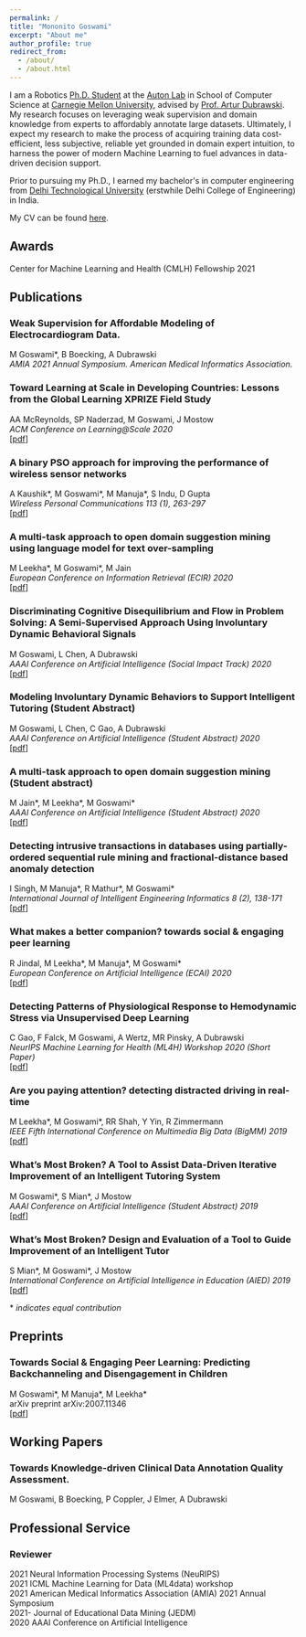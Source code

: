 ```yaml
---
permalink: /
title: "Mononito Goswami"
excerpt: "About me"
author_profile: true
redirect_from: 
  - /about/
  - /about.html
---
```


I am a Robotics [Ph.D. Student](https://www.ri.cmu.edu/ri-people/mononito-goswami/) at the [Auton Lab](https://www.autonlab.org/) in School of Computer Science at [Carnegie Mellon University](https://www.cmu.edu/), advised by [Prof. Artur Dubrawski](https://www.ri.cmu.edu/ri-faculty/artur-w-dubrawski/). My research focuses on leveraging weak supervision and domain knowledge from experts to affordably annotate large datasets. Ultimately, I expect my research to make the process of acquiring training data cost-efficient, less subjective, reliable yet grounded in domain expert intuition, to harness the power of modern Machine Learning to fuel advances in data-driven decision support. 

Prior to pursuing my Ph.D., I earned my bachelor's in computer engineering from [Delhi Technological University](http://dtu.ac.in/) (erstwhile Delhi College of Engineering) in India.

My CV can be found [here](files/MononitoGoswami_CV.pdf).

Awards
------
Center for Machine Learning and Health (CMLH) Fellowship 2021

Publications
------
### Weak Supervision for Affordable Modeling of Electrocardiogram Data.
M Goswami\*, B Boecking, A Dubrawski  
*AMIA 2021 Annual Symposium. American Medical Informatics Association.*

### Toward Learning at Scale in Developing Countries: Lessons from the Global Learning XPRIZE Field Study
AA McReynolds, SP Naderzad, M Goswami, J Mostow  
*ACM Conference on Learning@Scale 2020*  
[[pdf](https://dl.acm.org/doi/abs/10.1145/3386527.3405920)]

### A binary PSO approach for improving the performance of wireless sensor networks
A Kaushik\*, M Goswami\*, M Manuja\*, S Indu, D Gupta  
*Wireless Personal Communications 113 (1), 263-297*  
[[pdf](https://doi.org/10.1007/s11277-020-07188-3)]

### A multi-task approach to open domain suggestion mining using language model for text over-sampling
M Leekha\*, M Goswami\*, M Jain  
*European Conference on Information Retrieval (ECIR) 2020*  
[[pdf](https://doi.org/10.1007/978-3-030-45442-5_28)]

### Discriminating Cognitive Disequilibrium and Flow in Problem Solving: A Semi-Supervised Approach Using Involuntary Dynamic Behavioral Signals
M Goswami, L Chen, A Dubrawski  
*AAAI Conference on Artificial Intelligence (Social Impact Track) 2020*  
[[pdf](https://ojs.aaai.org/index.php/AAAI/article/view/5378/5234)]

### Modeling Involuntary Dynamic Behaviors to Support Intelligent Tutoring (Student Abstract)
M Goswami, L Chen, C Gao, A Dubrawski  
*AAAI Conference on Artificial Intelligence (Student Abstract) 2020*  
[[pdf](https://ojs.aaai.org/index.php/AAAI/article/download/7171/7025)]

### A multi-task approach to open domain suggestion mining (Student abstract)
M Jain\*, M Leekha\*, M Goswami\*  
*AAAI Conference on Artificial Intelligence (Student Abstract) 2020*  
[[pdf](https://ojs.aaai.org/index.php/AAAI/article/download/7180/7034)]

### Detecting intrusive transactions in databases using partially-ordered sequential rule mining and fractional-distance based anomaly detection
I Singh, M Manuja\*, R Mathur\*, M Goswami\*  
*International Journal of Intelligent Engineering Informatics 8 (2), 138-171*  
[[pdf](https://www.inderscience.com/info/inarticle.php?artid=109098)]

### What makes a better companion? towards social & engaging peer learning
R Jindal, M Leekha\*, M Manuja\*, M Goswami\*  
*European Conference on Artificial Intelligence (ECAI) 2020*  
[[pdf](http://ecai2020.eu/papers/1459_paper.pdf)]

### Detecting Patterns of Physiological Response to Hemodynamic Stress via Unsupervised Deep Learning
C Gao, F Falck, M Goswami, A Wertz, MR Pinsky, A Dubrawski  
*NeurIPS Machine Learning for Health (ML4H) Workshop 2020 (Short Paper)*  
[[pdf](https://arxiv.org/pdf/1911.05121)]

### Are you paying attention? detecting distracted driving in real-time
M Leekha\*, M Goswami\*, RR Shah, Y Yin, R Zimmermann  
*IEEE Fifth International Conference on Multimedia Big Data (BigMM) 2019*  
[[pdf](https://ieeexplore.ieee.org/abstract/document/8919430/)]

### What’s Most Broken? A Tool to Assist Data-Driven Iterative Improvement of an Intelligent Tutoring System
M Goswami\*, S Mian\*, J Mostow  
*AAAI Conference on Artificial Intelligence (Student Abstract) 2019*  
[[pdf](https://ojs.aaai.org/index.php/AAAI/article/download/5107/4980)]

### What’s Most Broken? Design and Evaluation of a Tool to Guide Improvement of an Intelligent Tutor
S Mian\*, M Goswami\*, J Mostow  
*International Conference on Artificial Intelligence in Education (AIED) 2019*  
[[pdf](https://doi.org/10.1007/978-3-030-23204-7_24)]

\* *indicates equal contribution*

Preprints
------
### Towards Social & Engaging Peer Learning: Predicting Backchanneling and Disengagement in Children
M Goswami\*, M Manuja\*, M Leekha\*  
arXiv preprint arXiv:2007.11346  
[[pdf](https://arxiv.org/pdf/2007.11346.pdf)]

Working Papers
------
### Towards Knowledge-driven Clinical Data Annotation Quality Assessment.
M Goswami, B Boecking, P Coppler, J Elmer, A Dubrawski  


Professional Service
------
### Reviewer
2021  Neural Information Processing Systems (NeuRIPS)  
2021  ICML Machine Learning for Data (ML4data) workshop  
2021  American Medical Informatics Association (AMIA) 2021 Annual Symposium  
2021- Journal of Educational Data Mining (JEDM)  
2020  AAAI Conference on Artificial Intelligence  


<!-- Hobbies
------
Cooking, Photography -->